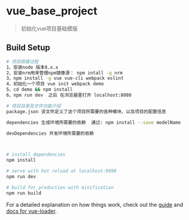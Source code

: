 # vue_base_project

> 初始化vue项目基础模版

## Build Setup

``` bash
# 项目搭建过程
1、安装node 版本8.x.x
2、安装nrm用来管理npm镜像源： npm intall -g nrm
3、npm install -g vue vue-cli webpack eslint
4、初始化一个项目 vue init webpack demo
5、cd demo && npm install
6、npm run dev  之后 在浏览器里打开 localhost:8080

# 项目目录及文件功能介绍
package.json 该文件定义了这个项目所需要的各种模块，以及项目的配置信息

dependencies 生成环境所需要的依赖  通过: npm install --save modelName

devDependencies 开发环境所需要的依赖



# install dependencies
npm install

# serve with hot reload at localhost:9090
npm run dev

# build for production with minification
npm run build


```

For a detailed explanation on how things work, check out the [guide](http://vuejs-templates.github.io/webpack/) and [docs for vue-loader](http://vuejs.github.io/vue-loader).
